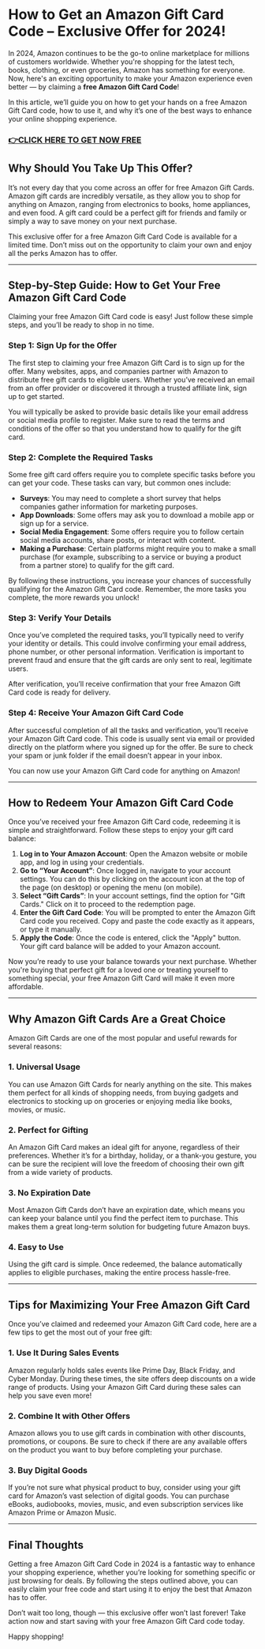 # How to Get an Amazon Gift Card Code – Exclusive Offer for 2024!

In 2024, Amazon continues to be the go-to online marketplace for millions of customers worldwide. Whether you're shopping for the latest tech, books, clothing, or even groceries, Amazon has something for everyone. Now, here's an exciting opportunity to make your Amazon experience even better — by claiming a **free Amazon Gift Card Code**! 

In this article, we’ll guide you on how to get your hands on a free Amazon Gift Card code, how to use it, and why it’s one of the best ways to enhance your online shopping experience.

### [👉CLICK HERE TO GET NOW FREE](https://freeforyou.xyz/amazon/go/codes/)

## Why Should You Take Up This Offer?

It’s not every day that you come across an offer for free Amazon Gift Cards. Amazon gift cards are incredibly versatile, as they allow you to shop for anything on Amazon, ranging from electronics to books, home appliances, and even food. A gift card could be a perfect gift for friends and family or simply a way to save money on your next purchase. 

This exclusive offer for a free Amazon Gift Card Code is available for a limited time. Don’t miss out on the opportunity to claim your own and enjoy all the perks Amazon has to offer.

---

## Step-by-Step Guide: How to Get Your Free Amazon Gift Card Code

Claiming your free Amazon Gift Card code is easy! Just follow these simple steps, and you’ll be ready to shop in no time.

### Step 1: **Sign Up for the Offer**

The first step to claiming your free Amazon Gift Card is to sign up for the offer. Many websites, apps, and companies partner with Amazon to distribute free gift cards to eligible users. Whether you’ve received an email from an offer provider or discovered it through a trusted affiliate link, sign up to get started.

You will typically be asked to provide basic details like your email address or social media profile to register. Make sure to read the terms and conditions of the offer so that you understand how to qualify for the gift card.

### Step 2: **Complete the Required Tasks**

Some free gift card offers require you to complete specific tasks before you can get your code. These tasks can vary, but common ones include:

- **Surveys**: You may need to complete a short survey that helps companies gather information for marketing purposes.
- **App Downloads**: Some offers may ask you to download a mobile app or sign up for a service.
- **Social Media Engagement**: Some offers require you to follow certain social media accounts, share posts, or interact with content.
- **Making a Purchase**: Certain platforms might require you to make a small purchase (for example, subscribing to a service or buying a product from a partner store) to qualify for the gift card.

By following these instructions, you increase your chances of successfully qualifying for the Amazon Gift Card code. Remember, the more tasks you complete, the more rewards you unlock!

### Step 3: **Verify Your Details**

Once you’ve completed the required tasks, you’ll typically need to verify your identity or details. This could involve confirming your email address, phone number, or other personal information. Verification is important to prevent fraud and ensure that the gift cards are only sent to real, legitimate users.

After verification, you’ll receive confirmation that your free Amazon Gift Card code is ready for delivery.

### Step 4: **Receive Your Amazon Gift Card Code**

After successful completion of all the tasks and verification, you’ll receive your Amazon Gift Card code. This code is usually sent via email or provided directly on the platform where you signed up for the offer. Be sure to check your spam or junk folder if the email doesn’t appear in your inbox.

You can now use your Amazon Gift Card code for anything on Amazon!

---

## How to Redeem Your Amazon Gift Card Code

Once you’ve received your free Amazon Gift Card code, redeeming it is simple and straightforward. Follow these steps to enjoy your gift card balance:

1. **Log in to Your Amazon Account**: Open the Amazon website or mobile app, and log in using your credentials.
2. **Go to “Your Account”**: Once logged in, navigate to your account settings. You can do this by clicking on the account icon at the top of the page (on desktop) or opening the menu (on mobile).
3. **Select “Gift Cards”**: In your account settings, find the option for "Gift Cards." Click on it to proceed to the redemption page.
4. **Enter the Gift Card Code**: You will be prompted to enter the Amazon Gift Card code you received. Copy and paste the code exactly as it appears, or type it manually.
5. **Apply the Code**: Once the code is entered, click the "Apply" button. Your gift card balance will be added to your Amazon account.

Now you’re ready to use your balance towards your next purchase. Whether you're buying that perfect gift for a loved one or treating yourself to something special, your free Amazon Gift Card will make it even more affordable.

---

## Why Amazon Gift Cards Are a Great Choice

Amazon Gift Cards are one of the most popular and useful rewards for several reasons:

### 1. **Universal Usage**

You can use Amazon Gift Cards for nearly anything on the site. This makes them perfect for all kinds of shopping needs, from buying gadgets and electronics to stocking up on groceries or enjoying media like books, movies, or music.

### 2. **Perfect for Gifting**

An Amazon Gift Card makes an ideal gift for anyone, regardless of their preferences. Whether it’s for a birthday, holiday, or a thank-you gesture, you can be sure the recipient will love the freedom of choosing their own gift from a wide variety of products.

### 3. **No Expiration Date**

Most Amazon Gift Cards don’t have an expiration date, which means you can keep your balance until you find the perfect item to purchase. This makes them a great long-term solution for budgeting future Amazon buys.

### 4. **Easy to Use**

Using the gift card is simple. Once redeemed, the balance automatically applies to eligible purchases, making the entire process hassle-free.

---

## Tips for Maximizing Your Free Amazon Gift Card

Once you’ve claimed and redeemed your Amazon Gift Card code, here are a few tips to get the most out of your free gift:

### 1. **Use It During Sales Events**

Amazon regularly holds sales events like Prime Day, Black Friday, and Cyber Monday. During these times, the site offers deep discounts on a wide range of products. Using your Amazon Gift Card during these sales can help you save even more!

### 2. **Combine It with Other Offers**

Amazon allows you to use gift cards in combination with other discounts, promotions, or coupons. Be sure to check if there are any available offers on the product you want to buy before completing your purchase.

### 3. **Buy Digital Goods**

If you’re not sure what physical product to buy, consider using your gift card for Amazon’s vast selection of digital goods. You can purchase eBooks, audiobooks, movies, music, and even subscription services like Amazon Prime or Amazon Music.

---

## Final Thoughts

Getting a free Amazon Gift Card Code in 2024 is a fantastic way to enhance your shopping experience, whether you’re looking for something specific or just browsing for deals. By following the steps outlined above, you can easily claim your free code and start using it to enjoy the best that Amazon has to offer.

Don’t wait too long, though — this exclusive offer won’t last forever! Take action now and start saving with your free Amazon Gift Card code today.

Happy shopping!
